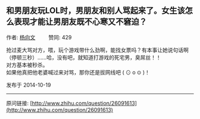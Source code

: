 ## 和男朋友玩LOL时，男朋友和别人骂起来了。女生该怎么表现才能让男朋友既不心寒又不窘迫？

作者: [杨向文](http://www.zhihu.com/people/yang-xiong-1)&nbsp;&nbsp;&nbsp;&nbsp;&nbsp;&nbsp;&nbsp;&nbsp; 赞同: 429


抢过麦大骂对方，喂，玩个游戏带什么劲啊，能找女票吗？有本事让她说句话啊（停顿三秒）……哈，没有吧，就知道打游戏的死宅男，臭屌丝！！<br>对方基本被秒杀。<br>如果他真把他老婆喊过来对骂，那你还是拔网线吧  ( ⊙ o ⊙ )！



发布于 2014-10-19



---
原问链接: [http://www.zhihu.com/question/26091613](http://www.zhihu.com/question/26091613)